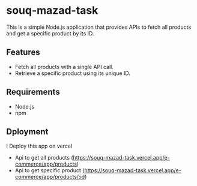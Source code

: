 # souq-mazad-task

This is a simple Node.js application that provides APIs to fetch all products and get a specific product by its ID.

## Features

- Fetch all products with a single API call.
- Retrieve a specific product using its unique ID.

## Requirements

- Node.js
- npm

## Dployment

I Deploy this app on vercel

- Api to get all products (https://souq-mazad-task.vercel.app/e-commerce/app/products)
- Api to get specific product (https://souq-mazad-task.vercel.app/e-commerce/app/products/:id)
